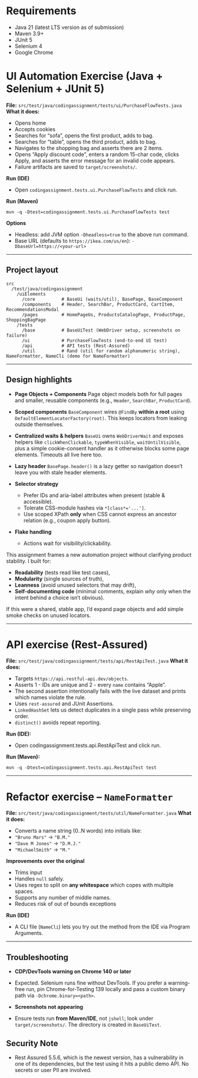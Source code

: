 

# Requirements

* Java 21 (latest LTS version as of submission)
* Maven 3.9+
* JUnit 5
* Selenium 4
* Google Chrome

# UI Automation Exercise (Java + Selenium + JUnit 5)

**File:** `src/test/java/codingassignment/tests/ui/PurchaseFlowTests.java`
**What it does:** 

* Opens home
* Accepts cookies
* Searches for “sofa”, opens the first product, adds to bag.
* Searches for “table”, opens the third product, adds to bag.
* Navigates to the shopping bag and asserts there are 2 items.
* Opens “Apply discount code”, enters a random 15-char code, clicks Apply, and asserts the error message for an invalid code appears.
* Failure artifacts are saved to `target/screenshots/`.

**Run (IDE)**

* Open `codingassignment.tests.ui.PurchaseFlowTests` and click run.

**Run (Maven)**

`mvn -q -Dtest=codingassignment.tests.ui.PurchaseFlowTests test`

**Options**

* Headless: add JVM option `-Dheadless=true` to the above run command.
* Base URL (defaults to `https://ikea.com/us/en`): `-DbaseUrl=https://<your-url>`

---

## Project layout

```
src
  /test/java/codingassignment
    /uiElements
      /core          # BaseUi (waits/util), BasePage, BaseComponent
      /components    # Header, SearchBar, ProductCard, CartItem, RecommendationsModal
      /pages         # HomePageUs, ProductsCatalogPage, ProductPage, ShoppingBagPage
    /tests
      /base          # BaseUiTest (WebDriver setup, screenshots on failure)
      /ui            # PurchaseFlowTests (end-to-end UI test)
      /api           # API tests (Rest-Assured)
      /util          # Rand (util for random alphanumeric string), NameFormatter, NameCli (demo for NameFormatter)
```

---

## Design highlights

* **Page Objects + Components**
  Page object models both for full pages and smaller, reusable components (e.g., `Header`, `SearchBar`, `ProductCard`).

* **Scoped components**
  `BaseComponent` wires `@FindBy` **within a root** using `DefaultElementLocatorFactory(root)`. This keeps locators from leaking outside themselves.

* **Centralized waits & helpers**
  `BaseUi` owns `WebDriverWait` and exposes helpers like `clickWhenClickable`, `typeWhenVisible`, `waitUntilVisible`, plus a simple cookie-consent handler as it otherwise blocks some page elements. Timeouts all live here too.

* **Lazy header**
  `BasePage.header()` is a lazy getter so navigation doesn’t leave you with stale header elements.

* **Selector strategy**
  * Prefer IDs and aria-label attributes when present (stable & accessible).
  * Tolerate CSS-module hashes via `*[class*='...']`.
  * Use scoped XPath **only** when CSS cannot express an ancestor relation (e.g., coupon apply button).

* **Flake handling**
  * Actions wait for visibility/clickability.

This assignment frames a new automation project without clarifying product stability. I built for:

* **Readability** (tests read like test cases),
* **Modularity** (single sources of truth),
* **Leanness** (avoid unused selectors that may drift),
* **Self-documenting code** (minimal comments, explain *why* only when the intent behind a choice isn’t obvious).

If this were a shared, stable app, I’d expand page objects and add simple smoke checks on unused locators.

---

# API exercise (Rest-Assured)

**File:** `src/test/java/codingassignment/tests/api/RestApiTest.java`
**What it does:** 

* Targets `https://api.restful-api.dev/objects`.
* Asserts 1 - IDs are unique and 2 - every `name` contains “Apple”.
* The second assertion intentionally fails with the live dataset and prints which names violate the rule.
* Uses `rest-assured` and JUnit Assertions.
* `LinkedHashSet` lets us detect duplicates in a single pass while preserving order. 
* `distinct()` avoids repeat reporting.

**Run (IDE):**

* Open codingassignment.tests.api.RestApiTest and click run.

**Run (Maven):**

`mvn -q -Dtest=codingassignment.tests.api.RestApiTest test`

---

# Refactor exercise – `NameFormatter`

**File:** `src/test/java/codingassignment/tests/util/NameFormatter.java`
**What it does:** 

* Converts a name string (0..N words) into initials like:
* `"Bruno Mars"` -> `"B.M."`
* `"Dave M Jones"` -> `"D.M.J."`
* `"MichaelSmith"` -> `"M."`

**Improvements over the original**

* Trims input
* Handles `null` safely.
* Uses regex to split on **any whitespace** which copes with multiple spaces.
* Supports any number of middle names.
* Reduces risk of out of bounds exceptions

**Run (IDE)**

* A CLI file (`NameCli`) lets you try out the method from the IDE via Program Arguments.

---

## Troubleshooting

* **CDP/DevTools warning on Chrome 140 or later**
* Expected. Selenium runs fine without DevTools. If you prefer a warning-free run, pin Chrome-for-Testing 139 locally and pass a custom binary path via `-Dchrome.binary=<path>`.

* **Screenshots not appearing**
* Ensure tests run **from Maven/IDE**, not `jshell`; look under `target/screenshots/`. The directory is created in `BaseUiTest`.
  
## Security Note

* Rest Assured 5.5.6, which is the newest version, has a vulnerability in one of its dependencies, but the test using it hits a public demo API. No secrets or user PII are involved.